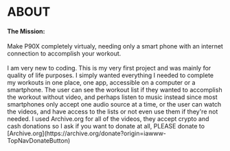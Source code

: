 <h1> ABOUT </h1>

<h4> The Mission: </h4>
Make P90X completely virtualy, needing only a smart phone with an internet connection to accomplish your workout. 
<br>
</br>
I am very new to coding. This is my very first project and was mainly for quality of life purposes. I simply wanted everything I needed to complete my workouts in one place, one app, accessible on a computer or a smartphone. The user can see the workout list if they wanted to accomplish the workout without video, and perhaps listen to music instead since most smartphones only accept one audio source at a time, or the user can watch the videos, and have access to the lists or not even use them if they're not needed. I used Archive.org for all of the videos, they accept crypto and cash donations so I ask if you want to donate at all, PLEASE donate to [Archive.org](https://archive.org/donate?origin=iawww-TopNavDonateButton)




  



